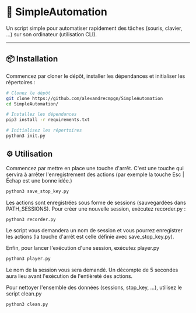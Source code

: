 # 🎯 SimpleAutomation

Un script simple pour automatiser rapidement des tâches (souris, clavier, ...) sur son ordinateur (utilisation CLI).

---

## 📦 Installation

Commencez par cloner le dépôt, installer les dépendances et initialiser les répertoires :

```bash
# Clonez le dépôt
git clone https://github.com/alexandrecmpgn/SimpleAutomation
cd SimpleAutomation/

# Installez les dépendances
pip3 install -r requirements.txt

# Initialisez les répertoires
python3 init.py
```

## ⚙️ Utilisation

Commencez par mettre en place une touche d'arrêt. C'est une touche qui servira à arrêter l'enregistrement des actions (par exemple la touche Esc | Échap est une bonne idée.)

```bash
python3 save_stop_key.py
```

Les actions sont enregistrées sous forme de sessions (sauvegardées dans PATH_SESSIONS). 
Pour créer une nouvelle session, exécutez recorder.py : 

```bash 
python3 recorder.py
```

Le script vous demandera un nom de session et vous pourrez enregistrer les actions (la touche d'arrêt est celle définie avec save_stop_key.py).

Enfin, pour lancer l'exécution d'une session, exécutez player.py

```bash
python3 player.py
```

Le nom de la session vous sera demandé. Un décompte de 5 secondes aura lieu avant l'exécution de l'entièreté des actions.

Pour nettoyer l'ensemble des données (sessions, stop_key, ...), utilisez le script clean.py

```bash
python3 clean.py
```
